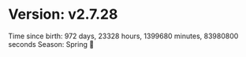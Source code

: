 # Version: v2.7.28
Time since birth: 972 days, 23328 hours, 1399680 minutes, 83980800 seconds
Season: Spring 🌸

